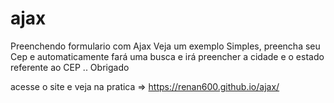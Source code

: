 # ajax
 Preenchendo formulario com Ajax
Veja um exemplo Simples, preencha seu Cep e automaticamente fará uma busca e irá preencher a cidade e o estado referente ao CEP .. Obrigado 

acesse o site e veja na pratica => https://renan600.github.io/ajax/
